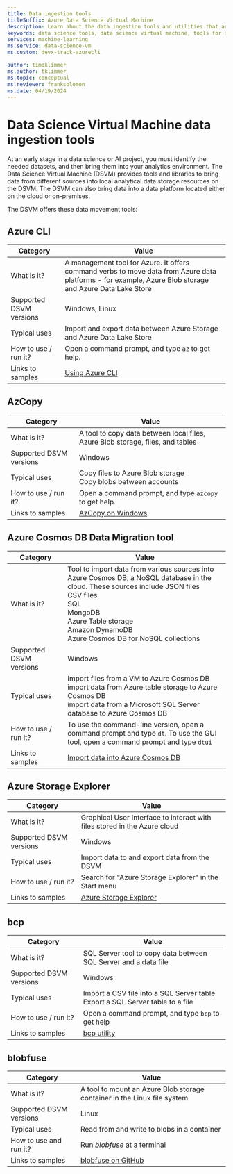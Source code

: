```yaml
---
title: Data ingestion tools
titleSuffix: Azure Data Science Virtual Machine
description: Learn about the data ingestion tools and utilities that are preinstalled on the Data Science Virtual Machine.
keywords: data science tools, data science virtual machine, tools for data science, linux data science
services: machine-learning
ms.service: data-science-vm
ms.custom: devx-track-azurecli

author: timoklimmer
ms.author: tklimmer
ms.topic: conceptual
ms.reviewer: franksolomon
ms.date: 04/19/2024
---
```


# Data Science Virtual Machine data ingestion tools

At an early stage in a data science or AI project, you must identify the needed datasets, and then bring them into your analytics environment. The Data Science Virtual Machine (DSVM) provides tools and libraries to bring data from different sources into local analytical data storage resources on the DSVM. The DSVM can also bring data into a data platform located either on the cloud or on-premises.

The DSVM offers these data movement tools:

## Azure CLI

| Category | Value |
|--|--|
| What is it? | A management tool for Azure. It offers command verbs to move data from Azure data platforms - for example, Azure Blob storage and Azure Data Lake Store |
| Supported DSVM versions | Windows, Linux |
| Typical uses | Import and export data between Azure Storage and Azure Data Lake Store |
| How to use / run it? | Open a command prompt, and type `az` to get help. |
| Links to samples | [Using Azure CLI](/cli/azure) |

## AzCopy

| Category | Value |
|--|--|
| What is it? | A tool to copy data between local files, Azure Blob storage, files, and tables |
| Supported DSVM versions | Windows |
| Typical uses | Copy files to Azure Blob storage<br>Copy blobs between accounts |
| How to use / run it? | Open a command prompt, and type `azcopy` to get help. |
| Links to samples | [AzCopy on Windows](../../storage/common/storage-use-azcopy-v10.md) |

## Azure Cosmos DB Data Migration tool

| Category | Value |
| ------------- | ------------- |
| What is it? | Tool to import data from various sources into Azure Cosmos DB, a NoSQL database in the cloud. These sources include JSON files<br>CSV files<br>SQL<br>MongoDB<br>Azure Table storage<br>Amazon DynamoDB<br>Azure Cosmos DB for NoSQL collections |
| Supported DSVM versions | Windows |
| Typical uses | Import files from a VM to Azure Cosmos DB<br>import data from Azure table storage to Azure Cosmos DB<br>import data from a Microsoft SQL Server database to Azure Cosmos DB |
| How to use / run it? | To use the command-line version, open a command prompt and type `dt`. To use the GUI tool, open a command prompt and type `dtui` |
| Links to samples | [Import data into Azure Cosmos DB](../../cosmos-db/import-data.md) |

## Azure Storage Explorer

| Category | Value |
|--|--|
| What is it? | Graphical User Interface to interact with files stored in the Azure cloud |
| Supported DSVM versions | Windows |
| Typical uses | Import data to and export data from the DSVM |
| How to use / run it? | Search for "Azure Storage Explorer" in the Start menu |
| Links to samples | [Azure Storage Explorer](vm-do-ten-things.md#access-azure-data-and-analytics-services) |

## bcp

| Category | Value |
|--|--|
| What is it? | SQL Server tool to copy data between SQL Server and a data file |
| Supported DSVM versions | Windows |
| Typical uses | Import a CSV file into a SQL Server table<br>Export a SQL Server table to a file |
| How to use / run it? | Open a command prompt, and type `bcp` to get help |
| Links to samples | [bcp utility](/sql/tools/bcp-utility) |

## blobfuse

| Category | Value |
|--|--|
| What is it? | A tool to mount an Azure Blob storage container in the Linux file system |
| Supported DSVM versions | Linux |
| Typical uses | Read from and write to blobs in a container |
| How to use and run it? | Run _blobfuse_ at a terminal |
| Links to samples | [blobfuse on GitHub](https://github.com/Azure/azure-storage-fuse) |
